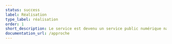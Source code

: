 ```yaml
---
status: success
label: Réalisation
type_label: réalisation
order: 1
short_description: Le service est devenu un service public numérique national disponible pour tous
documentation_url: /approche
---
```

